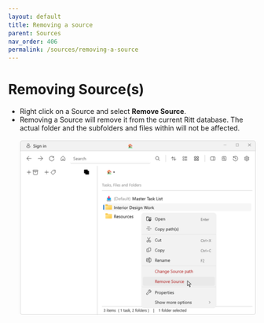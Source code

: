 ```yaml
---
layout: default
title: Removing a source
parent: Sources
nav_order: 406
permalink: /sources/removing-a-source
---
```


# Removing Source(s)

- Right click on a Source and select **Remove Source**.
- Removing a Source will remove it from the current Ritt database. The actual folder and the subfolders and files within will not be affected.<br/><br/>![Remove Source](../img/v1.2-PNG-Remove-Source.png)